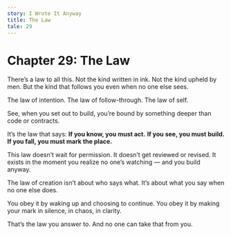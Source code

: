 ```yaml
---
story: I Wrote It Anyway
title: The Law
tale: 29
---
```


# Chapter 29: The Law

There’s a law to all this.
Not the kind written in ink.
Not the kind upheld by men.
But the kind that follows you
even when no one else sees.

The law of intention.
The law of follow-through.
The law of self.

See, when you set out to build,
you’re bound by something deeper
than code or contracts.

It’s the law that says:
**If you know, you must act.**
**If you see, you must build.**
**If you fall, you must mark the place.**

This law doesn’t wait for permission.
It doesn’t get reviewed or revised.
It exists in the moment
you realize no one’s watching —
and you build anyway.

The law of creation
isn’t about who says what.
It’s about what you say
when no one else does.

You obey it by waking up
and choosing to continue.
You obey it by making your mark
in silence,
in chaos,
in clarity.

That’s the law you answer to.
And no one can take that from you.
